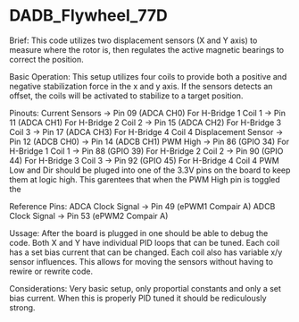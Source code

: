 # DADB_Flywheel_77D
Brief:
  This code utilizes two displacement sensors (X and Y axis) to measure where the rotor is, then regulates the active magnetic bearings to correct the position.

Basic Operation:
  This setup utilizes four coils to provide both a positive and negative stabilization force in the x and y axis. If the sensors detects an offset, the coils will be activated to stabilize to a target position.

Pinouts:
  Current Sensors
  	-> Pin 09 (ADCA CH0) For H-Bridge 1 Coil 1
  	-> Pin 11 (ADCA CH1) For H-Bridge 2 Coil 2
  	-> Pin 15 (ADCA CH2) For H-Bridge 3 Coil 3
  	-> Pin 17 (ADCA CH3) For H-Bridge 4 Coil 4
  Displacement Sensor
  	-> Pin 12 (ADCB CH0)
  	-> Pin 14 (ADCB CH1)
  PWM High
  	-> Pin 86 (GPIO 34) For H-Bridge 1 Coil 1
  	-> Pin 88 (GPIO 39) For H-Bridge 2 Coil 2
  	-> Pin 90 (GPIO 44) For H-Bridge 3 Coil 3
  	-> Pin 92 (GPIO 45) For H-Bridge 4 Coil 4
  PWM Low and Dir should be pluged into one of the 3.3V pins on the board to keep them at 	logic high. This garentees that when the PWM High pin is toggled the 

Reference Pins:
  ADCA Clock Signal -> Pin 49 (ePWM1 Compair A)
  ADCB Clock Signal -> Pin 53 (ePWM2 Compair A)

Ussage:
  After the board is plugged in one should be able to debug the code. Both X and Y have individual PID loops that can be tuned. Each coil has a set bias current that can be changed. Each coil also has variable x/y sensor influences. This allows for moving the sensors without having to rewire or rewrite code.

Considerations:
  Very basic setup, only proportial constants and only a set bias current. When this is properly PID tuned it should be rediculously strong.
  